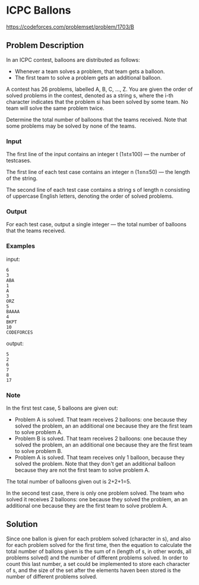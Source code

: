 # ICPC Ballons
https://codeforces.com/problemset/problem/1703/B

## Problem Description
In an ICPC contest, balloons are distributed as follows:

* Whenever a team solves a problem, that team gets a balloon.
* The first team to solve a problem gets an additional balloon.

A contest has 26 problems, labelled A, B, C, ..., Z. You are given the order of solved problems in the contest, denoted as a string s, where the i-th character indicates that the problem si has been solved by some team. No team will solve the same problem twice.

Determine the total number of balloons that the teams received. Note that some problems may be solved by none of the teams.

### Input
The first line of the input contains an integer t (1≤t≤100) — the number of testcases.

The first line of each test case contains an integer n (1≤n≤50) — the length of the string.

The second line of each test case contains a string s of length n consisting of uppercase English letters, denoting the order of solved problems.

### Output
For each test case, output a single integer — the total number of balloons that the teams received.

### Examples
input:
```
6
3
ABA
1
A
3
ORZ
5
BAAAA
4
BKPT
10
CODEFORCES
```

output:
```
5
2
6
7
8
17
```

### Note
In the first test case, 5 balloons are given out:
* Problem A is solved. That team receives 2 balloons: one because they solved the problem, an an additional one because they are the first team to solve problem A.
* Problem B is solved. That team receives 2 balloons: one because they solved the problem, an an additional one because they are the first team to solve problem B.
* Problem A is solved. That team receives only 1 balloon, because they solved the problem. Note that they don't get an additional balloon because they are not the first team to solve problem A.

The total number of balloons given out is 2+2+1=5.

In the second test case, there is only one problem solved. The team who solved it receives 2 balloons: one because they solved the problem, an an additional one because they are the first team to solve problem A.

## Solution
Since one ballon is given for each problem solved (character in s), and also for each problem solved for the first time, then the equation to calculate the total number of ballons given is the sum of n (length of s, in other words, all problems solved) and the number of different problems solved. In order to count this last number, a set could be implemented to store each character of s, and the size of the set after the elements haven been stored is the number of different problems solved.
